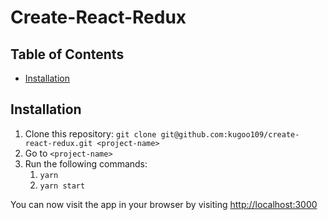 # Create-React-Redux

## Table of Contents

- [Installation](#installation)

## Installation

1. Clone this repository: `git clone git@github.com:kugoo109/create-react-redux.git <project-name>`
2. Go to `<project-name>`
3. Run the following commands:
    1. `yarn`
    2. `yarn start`

You can now visit the app in your browser by visiting [http://localhost:3000](http://localhost:3000)
